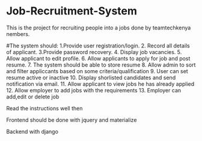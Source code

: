 # Job-Recruitment-System
This is the project for recruiting people into a jobs done by teamtechkenya nembers.

#The system should: 
1.Provide user registration/login.
2. Record all details  of applicant. 
3.Provide password recovery.
4. Display job  vacancies. 
5. Allow applicant to edit profile.
6. Allow applicants to apply for  job  and post resume.
7. The system should  be able to store resume
8. Allow admin to sort and filter appliccants based on some criteria/qualification
9. User can set resume active or inactive 
10. Display shorlisted candidates and send notification via email.
11. Allow applicant to view jobs he has already applied
12. Allow employer to add jobs with the requirements 
13. Employer can add,edit or delete job


Read the instructions well then

Frontend should be done with jquery and materialize 

Backend with django 
